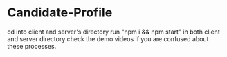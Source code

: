 # Candidate-Profile
cd into client and server's directory
run "npm i && npm start" in both client and server directory
check the demo videos if you are confused about these processes.
